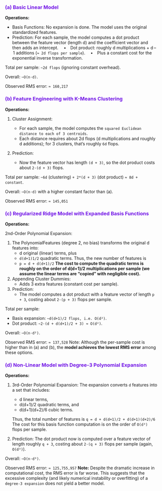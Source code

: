 <h3 style="color:#7216e6">(a) Basic Linear Model</h3>

**Operations:**

- Basis Functions: No expansion is done. The model uses the original standardized features.
- Prediction: For each sample, the model computes a dot product between the feature vector (length d) and the coefficient vector and then adds an intercept.
 • Dot product: roughly d multiplications + d – 1 additions (`≈ 2d flops per sample`).
 • Plus a constant cost for the exponential inverse transformation.

Total per sample: `~2d flops` (ignoring constant overhead).

Overall: `~O(n·d)`.

Observed RMS error: `≈ 160,217`

<h3 style="color:#7216e6">(b) Feature Engineering with K-Means Clustering</h3>

**Operations:**

1. Cluster Assignment:
    - For each sample, the model computes the `squared Euclidean distance to each of 3 centroids`.
    - Each distance requires about 2d flops (d multiplications and roughly d additions); for 3 clusters, that’s roughly `6d` flops.

2. Prediction:
    - Now the feature vector has length `(d + 3)`, so the dot product costs about `2·(d + 3)` flops.

Total per sample: `~6d` (clustering) `+ 2*(d + 3)` (dot product) `≈ 8d + constant`.

Overall: `~O(n·d)` with a higher constant factor than (a).

Observed RMS error: `≈ 145,051`

<h3 style="color:#7216e6">(c) Regularized Ridge Model with Expanded Basis Functions</h3>

**Operations:**

2nd-Order Polynomial Expansion:
1. The PolynomialFeatures (degree 2, no bias) transforms the original d features into:
    - d original (linear) terms, plus 
    - `d(d+1)1/2` quadratic terms.
    Thus, the new number of features is
    - `p = d + d(d+1)/2`
    **The cost to compute the quadratic terms is roughly on the order of d(d+1)/2 multiplications per sample (we assume the linear terms are “copied” with negligible cost).**
2. Appending Cluster Dummies:
    - Adds 3 extra features (constant cost per sample).
3. Prediction:
    - The model computes a dot product with a feature vector of length `p + 3`, costing about `2·(p + 3)` flops per sample.

Total per sample:
- Basis expansion: `~d(d+1)/2 flops, i.e. O(d²)`.
- Dot product: `~2·(d + d(d+1)/2 + 3) ≈ O(d²)`.

Overall: `~O(n·d²)`.

Observed RMS error: `≈ 137,528`
Note: Although the per-sample cost is higher than in (a) and (b), the **model achieves the lowest RMS error** among these options.

<h3 style="color:#7216e6">(d) Non-Linear Model with Degree-3 Polynomial Expansion</h3>

**Operations:**

1. 3rd-Order Polynomial Expansion:
    The expansion converts `d` features into a set that includes:
    - d linear terms,
    - d(d+1)/2 quadratic terms, and
    - d(d+1)(d+2)/6 cubic terms.

    Thus, the total number of features is
`q = d + d(d+1)/2 + d(d+1)(d+2)/6`
    The cost for this basis function computation is on the order of `O(d³)` flops per sample.

2. Prediction:
    The dot product now is computed over a feature vector of length roughly `q + 3`, costing about `2·(q + 3)` flops per sample (again, `O(d³)`).

Overall: `~O(n·d³)`.

Observed RMS error: `≈ 125,755,957`
**Note:** Despite the dramatic increase in computational cost, the RMS error is far worse. This suggests that the excessive complexity (and likely numerical instability or overfitting) of a `degree-3 expansion` does not yield a better model.







